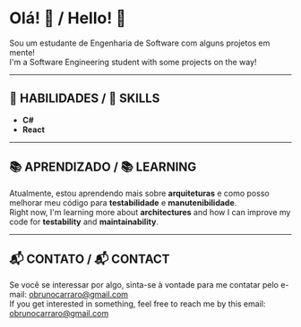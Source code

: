 # Olá! 👋 / Hello! 👋

Sou um estudante de Engenharia de Software com alguns projetos em mente!  
I'm a Software Engineering student with some projects on the way!

---

## 💪 HABILIDADES / 💪 SKILLS

- **C#**
- **React**

---

## 📚 APRENDIZADO / 📚 LEARNING

Atualmente, estou aprendendo mais sobre **arquiteturas** e como posso melhorar meu código para **testabilidade** e **manutenibilidade**.  
Right now, I'm learning more about **architectures** and how I can improve my code for **testability** and **maintainability**.

---

## 📬 CONTATO / 📬 CONTACT

Se você se interessar por algo, sinta-se à vontade para me contatar pelo e-mail: [obrunocarraro@gmail.com](mailto:reidasilva@reida.com)  
If you get interested in something, feel free to reach me by this email: [obrunocarraro@gmail.com](mailto:reidasilva@reida.com)
